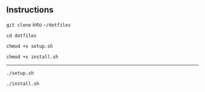 ## Instructions

`git clone` into `~/dotfiles`

`cd dotfiles`

`chmod +x setup.sh`

`chmod +x install.sh`

---

`./setup.sh`

`./install.sh`
